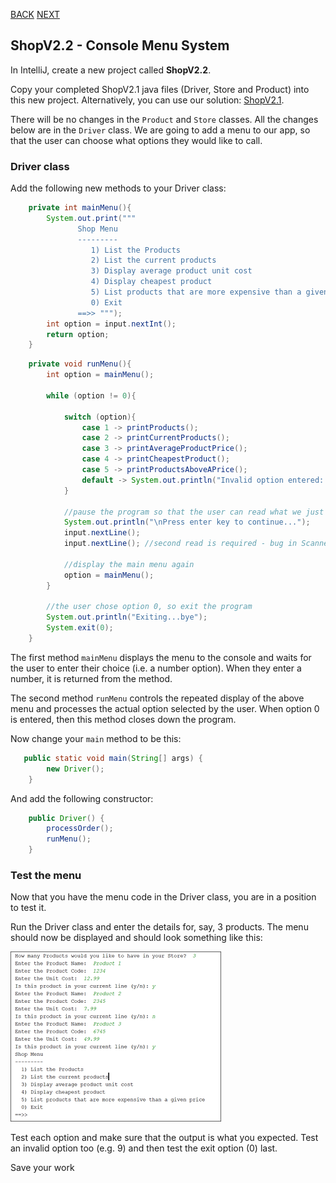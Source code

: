 [BACK](/topics/topic10/lab10/02.html) [NEXT](/topics/topic10/lab10/04.html)

## ShopV2.2 - Console Menu System

In IntelliJ, create a new project called **ShopV2.2**.

Copy your completed ShopV2.1 java files (Driver, Store and Product) into this new project.  Alternatively, you can use our solution: [ShopV2.1](archives/ShopV2.1.zip).

There will be no changes in the `Product` and `Store` classes.  All the changes below are in the `Driver` class.  We are going to add a menu to our app, so that the user can choose what options they would like to call.  

### Driver class

Add the following new methods to your Driver class:

~~~java
    private int mainMenu(){
        System.out.print("""
               Shop Menu
               ---------
                  1) List the Products
                  2) List the current products
                  3) Display average product unit cost
                  4) Display cheapest product
                  5) List products that are more expensive than a given price
                  0) Exit
               ==>> """);
        int option = input.nextInt();
        return option;
    }
~~~

~~~java
    private void runMenu(){
        int option = mainMenu();

        while (option != 0){

            switch (option){
                case 1 -> printProducts();
                case 2 -> printCurrentProducts();
                case 3 -> printAverageProductPrice();
                case 4 -> printCheapestProduct();
                case 5 -> printProductsAboveAPrice();
                default -> System.out.println("Invalid option entered: " + option);
            }

            //pause the program so that the user can read what we just printed to the terminal window
            System.out.println("\nPress enter key to continue...");
            input.nextLine();
            input.nextLine(); //second read is required - bug in Scanner class; a String read is ignored straight after reading an int.

            //display the main menu again
            option = mainMenu();
        }

        //the user chose option 0, so exit the program
        System.out.println("Exiting...bye");
        System.exit(0);
    }
~~~

The first method `mainMenu` displays the menu to the console and waits for the user to enter their choice (i.e. a number option).  When they enter a number, it is returned from the method.

The second method `runMenu` controls the repeated display of the above menu and processes the actual option selected by the user.  When option 0 is entered, then this method closes down the program.

Now change your `main` method to be this:

~~~java
   public static void main(String[] args) {
        new Driver();
    }
~~~

And add the following constructor:

~~~java
    public Driver() {
        processOrder();
        runMenu();
    }
~~~


### Test the menu

Now that you have the menu code in the Driver class, you are in a position to test it.  

Run the Driver class and enter the details for, say, 3 products.  The menu should now be displayed and should look something like this:

![](./img/03.png)

Test each option and make sure that the output is what you expected.  Test an invalid option too (e.g. 9) and then test the exit option (0) last.

Save your work
